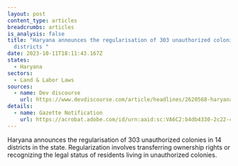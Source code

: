 ```yaml
---
layout: post
content_type: articles
breadcrumbs: articles
is_analysis: false
title: "Haryana announces the regularisation of 303 unauthorized colonies in 14
  districts "
date: 2023-10-11T18:11:43.167Z
states:
  - Haryana
sectors:
  - Land & Labor Laws
sources:
  - name: Dev discourse
    url: https://www.devdiscourse.com/article/headlines/2620568-haryana-decides-to-regularise-303-unauthorised-colonies-cm-khattar-says-remaining-such-colonies-to-be-authorised-by-januar
details:
  - name: Gazette Notification
    url: https://acrobat.adobe.com/id/urn:aaid:sc:VA6C2:b4db4330-2c22-422e-a6e8-cd8c496c44a4
---
```

Haryana announces the regularisation of 303 unauthorized colonies in 14 districts in the state. Regularization involves transferring ownership rights or recognizing the legal status of residents living in unauthorized colonies.